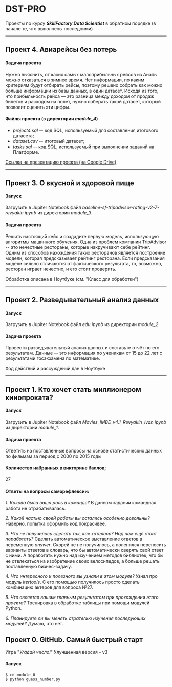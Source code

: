 # DST-PRO
Проекты по курсу ***SkillFactory Data Scientist*** в обратном порядке (в начале те, что выполнены последними)
<hr>


##  Проект 4. Авиарейсы без потерь
#### Задача проекта
Нужно выяснить, от каких самых малоприбыльных рейсов из Анапы можно отказаться в зимнее время. Нет информации, по каким критериям будут отбирать рейсы, поэтому решено собрать как можно больше информации из базы данных, в один датасет.
Исходя из того, что прибыльность рейса — это разница между доходом от продаж билетов и расходом на полет, нужно соберать такой датасет, который позволит оценить эти цифры.

#### Файлы проекта (в директории *module_4*)
- *project4.sql* -- код SQL, используемый для составления итогового датасета;
- *dataset.csv* -- итоговый датасет;
- *tasks.sql* -- код SQL, используемый при выполнении заданий на Платформе.

[Ссылка на презентацию проекта (на Google Drive)](https://drive.google.com/file/d/1_FHz0QDpsisdbcOSJdKZD2RrJc6WNpGJ/view?usp=sharing)
<hr>


##  Проект 3. О вкусной и здоровой пище
#### Запуск
Загрузить в Jupiter Notebook файл *baseline-sf-tripadvisor-rating-v2-7-revyakin.ipynb* из директории *module_3*.

#### Задача проекта
Решить настоящий кейс и создадите первую модель, использующую алгоритмы машинного обучения. Одна из проблем компании TripAdvisor -- это нечестные рестораны, которые накручивают себе рейтинг. Одним из способов нахождения таких ресторанов является построение модели, которая предсказывает рейтинг ресторана. Если предсказания модели сильно отличаются от фактического результата, то, возможно, ресторан играет нечестно, и его стоит проверить.

Обработка описана в Ноутбуке (см. "Класс для обработки")
<hr>


## Проект 2. Разведывательный анализ данных
#### Запуск
Загрузить в Jupiter Notebook файл *edu.ipynb* из директории *module_2*.

#### Задача проекта
Провести разведывательный анализ данных и составьте отчёт по его результатам. Данные -- это информация по ученикам от 15 до 22 лет с результатами госэкзамена по математике.

Ход действий и рассуждений дан в Ноутбуке
<hr>


## Проект 1. Кто хочет стать миллионером кинопроката?
#### Запуск
Загрузить в Jupiter Notebook файл *Movies_IMBD_v4.1_Revyakin_Ivan.ipynb* из директории *module_1*.

#### Задача проекта
Ответить на поставленные вопросы на основе статистических данных по фильмам за период c 2000 по 2015 годы

#### Количество набранных в викторине баллов;
27


#### Ответы на вопросы саморефлексии:
*1. Какова была ваша роль в команде?*
В данном задании командная работа не отрабатывалась.

*2. Какой частью своей работы вы остались особенно довольны?*
Наверно, попытка оформить код покрасивее.

*3. Что не получилось сделать так, как хотелось? Над чем ещё стоит поработать?*
Сделать автоматическое выставление ответов в переменную *answer*. Скорей не не получилось, а поленился переносить варианты ответов в словарь, что бы автоматически сверять свой ответ с ними. А поработать нужно над изучением методов библиотек, что бы не отвлекаться на изобретение своих велосипедов, а больше решать поставленную бизнес-задачу. 

*4. Что интересного и полезного вы узнали в этом модуле?*
Узнал про модуль *itertools*. С его помощью получилось просто сделать комбинацию актеров для вопроса №27.

*5. Что является вашим главным результатом при прохождении этого проекта?*
Тренировка в обработке таблицы при помощи модулей Python.

*6. Планируете ли вы менять стратегию изучения последующих модулей?*
Думаю, что нет.

## Проект 0. GitHub. Самый быстрый старт
Игра "*Угадай число!*"
Улучшенная версия - v3

#### Запуск
```sh
$ cd module_0
$ python guess_number.py
```

